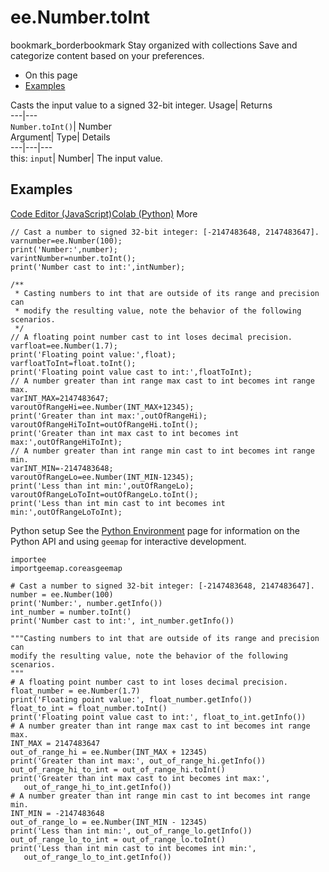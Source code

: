  
#  ee.Number.toInt
bookmark_borderbookmark Stay organized with collections  Save and categorize content based on your preferences. 
  * On this page
  * [Examples](https://developers.google.com/earth-engine/apidocs/ee-number-toint#examples)


Casts the input value to a signed 32-bit integer. 
Usage| Returns  
---|---  
`Number.toInt()`| Number  
Argument| Type| Details  
---|---|---  
this: `input`| Number| The input value.  
## Examples
[Code Editor (JavaScript)](https://developers.google.com/earth-engine/apidocs/ee-number-toint#code-editor-javascript-sample)[Colab (Python)](https://developers.google.com/earth-engine/apidocs/ee-number-toint#colab-python-sample) More
```
// Cast a number to signed 32-bit integer: [-2147483648, 2147483647].
varnumber=ee.Number(100);
print('Number:',number);
varintNumber=number.toInt();
print('Number cast to int:',intNumber);

/**
 * Casting numbers to int that are outside of its range and precision can
 * modify the resulting value, note the behavior of the following scenarios.
 */
// A floating point number cast to int loses decimal precision.
varfloat=ee.Number(1.7);
print('Floating point value:',float);
varfloatToInt=float.toInt();
print('Floating point value cast to int:',floatToInt);
// A number greater than int range max cast to int becomes int range max.
varINT_MAX=2147483647;
varoutOfRangeHi=ee.Number(INT_MAX+12345);
print('Greater than int max:',outOfRangeHi);
varoutOfRangeHiToInt=outOfRangeHi.toInt();
print('Greater than int max cast to int becomes int max:',outOfRangeHiToInt);
// A number greater than int range min cast to int becomes int range min.
varINT_MIN=-2147483648;
varoutOfRangeLo=ee.Number(INT_MIN-12345);
print('Less than int min:',outOfRangeLo);
varoutOfRangeLoToInt=outOfRangeLo.toInt();
print('Less than int min cast to int becomes int min:',outOfRangeLoToInt);
```
Python setup
See the [ Python Environment](https://developers.google.com/earth-engine/guides/python_install) page for information on the Python API and using `geemap` for interactive development.
```
importee
importgeemap.coreasgeemap
```
```
# Cast a number to signed 32-bit integer: [-2147483648, 2147483647].
number = ee.Number(100)
print('Number:', number.getInfo())
int_number = number.toInt()
print('Number cast to int:', int_number.getInfo())

"""Casting numbers to int that are outside of its range and precision can
modify the resulting value, note the behavior of the following scenarios.
"""
# A floating point number cast to int loses decimal precision.
float_number = ee.Number(1.7)
print('Floating point value:', float_number.getInfo())
float_to_int = float_number.toInt()
print('Floating point value cast to int:', float_to_int.getInfo())
# A number greater than int range max cast to int becomes int range max.
INT_MAX = 2147483647
out_of_range_hi = ee.Number(INT_MAX + 12345)
print('Greater than int max:', out_of_range_hi.getInfo())
out_of_range_hi_to_int = out_of_range_hi.toInt()
print('Greater than int max cast to int becomes int max:',
   out_of_range_hi_to_int.getInfo())
# A number greater than int range min cast to int becomes int range min.
INT_MIN = -2147483648
out_of_range_lo = ee.Number(INT_MIN - 12345)
print('Less than int min:', out_of_range_lo.getInfo())
out_of_range_lo_to_int = out_of_range_lo.toInt()
print('Less than int min cast to int becomes int min:',
   out_of_range_lo_to_int.getInfo())
```

